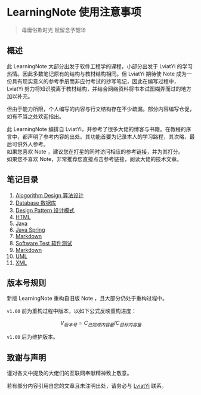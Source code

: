 # LearningNote 使用注意事项

> 毋庸俗欺时光 赋留念予韶华

## 概述

此 LearningNote 大部分出发于软件工程学的课程，小部分出发于 LviatYi 的学习热情。因此多数笔记原有的结构与教材结构相同。但 LviatYi 期待使 Note 成为一份具有现实意义的参考手册而非应付考试的抄写笔记，因此在编写过程中， LviatYi 努力将知识脱离于教材结构，并结合网络资料将书本试图糊弄而过的地方加以补充。  

但由于能力所限，个人编写的内容与行文结构存在不少疏漏。部分内容编写仓促，如有不当之处欢迎指出。  

此 LearningNote 编排自 LviatYi，并参考了很多大佬的博客与书籍。在教程的序言中，都声明了参考内容的出处。其功能首要为记录本人的学习路程，其次略，最后可供外人参考。  
如果您喜欢 Note ，建议您在打星的同时访问相应的参考链接，并为其打分。  
如果您不喜欢 Note，非常推荐您直接点击参考链接，阅读大佬的技术文章。

## 笔记目录

1. [Alogorithm Design 算法设计][AlgorithmDesign]
1. [Database 数据库][Database]
1. [Design Pattern 设计模式][DesignPattern]
1. [HTML][HTML]
1. [Java][Java]
1. [Java Spring][JavaSpring]
1. [Markdown][Markdown]
1. [Software Test 软件测试][SoftwareTest]
1. [Markdown][Markdown]
1. [UML][UML]
1. [XML][XML]

## 版本号规则

新版 LearningNote 重构自旧版 Note ，且大部分仍处于重构过程中。  

`v1.00` 前为重构过程中版本，以如下公式反映重构进度：  

$$
V_{版本号}=C_{已完成内容量}/C_{目标内容量}
$$

`v1.00` 后为维护版本。

## 致谢与声明

谨对各文中提及的大佬们的互联网奉献精神致上敬意。  

若有部分内容引用自您的文章且未注明出处，请务必与 <a href="mailto:lviatyi@qq.com">LviatYi</a> 联系。  

[AlgorithmDesign]:.\Algorithm-designNote\algorithm-design-note.md
[Database]:.\DatabaseNote\Database-note.md
[DesignPattern]:.\DesignPatternNote\Design-Pattern-Note.md
[HTML]:.\HTMLNote\HTML-note.md
[Java]:.\JavaNote\java-note.md
[JavaSpring]:.\JavaSpringNote\JavaSpring-note.md
[Markdown]:.\MarkdownNote\index.md
[SoftwareTest]:.\SoftwareTestNote\SoftwareTest-note.md
[UML]:.\UMLNote\UML-note.md
[XML]:.\XMLNote\XML-note.md
